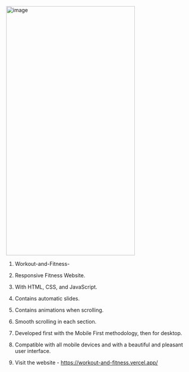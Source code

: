 <img width="346" height="669" alt="image" src="https://github.com/user-attachments/assets/60970531-5805-4637-bb6a-2c8b9416cb1f" />

1. Workout-and-Fitness-

2. Responsive Fitness Website.

3. With HTML, CSS, and JavaScript.

4. Contains automatic slides.

5. Contains animations when scrolling.

6. Smooth scrolling in each section.

7. Developed first with the Mobile First methodology, then for desktop.

8. Compatible with all mobile devices and with a beautiful and pleasant user interface.

9. Visit the website - https://workout-and-fitness.vercel.app/
